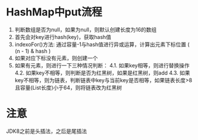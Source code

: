 # HashMap中put流程

1. 判断数组是否为null，如果为null，则默认创建长度为16的数组
2. 首先会对key进行hash(key)，获取hash值
3. indexoFor()方法: 通过容量-1与hash值进行异或运算，计算出元素下标位置 ( (n - 1) & hash )
3. 如果对应下标没有元素，则创建一个
4. 如果有元素，则进行一下三种情况判断：
    4.1. 如果key相等，则进行替换操作
    4.2. 如果key不相等，则判断是否为红黑树，如果是红黑树，则add
    4.3. 如果key不相等，则为链表，判断链表中key与当前key是否相等，如果链表长度>8且容量(List长度)小于64，则将链表改为红黑树


# 注意
JDK8之前是头插法，之后是尾插法